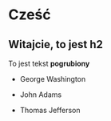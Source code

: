 ﻿# Cześć

## Witajcie, to jest h2

To jest tekst **pogrubiony**

- George Washington
* John Adams
+ Thomas Jefferson

